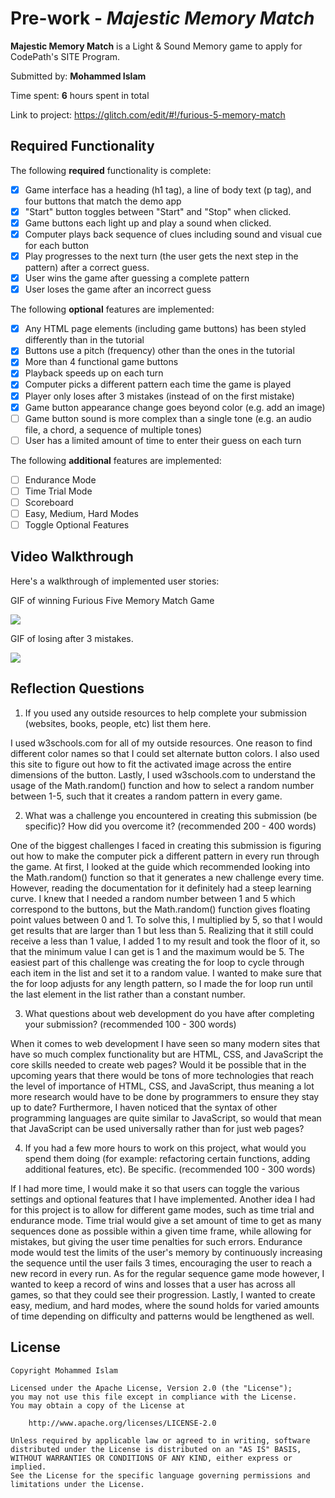 # Pre-work - *Majestic Memory Match*

**Majestic Memory Match** is a Light & Sound Memory game to apply for CodePath's SITE Program. 

Submitted by: **Mohammed Islam**

Time spent: **6** hours spent in total

Link to project: https://glitch.com/edit/#!/furious-5-memory-match

## Required Functionality

The following **required** functionality is complete:

* [x] Game interface has a heading (h1 tag), a line of body text (p tag), and four buttons that match the demo app
* [x] "Start" button toggles between "Start" and "Stop" when clicked. 
* [x] Game buttons each light up and play a sound when clicked. 
* [x] Computer plays back sequence of clues including sound and visual cue for each button
* [x] Play progresses to the next turn (the user gets the next step in the pattern) after a correct guess. 
* [x] User wins the game after guessing a complete pattern
* [x] User loses the game after an incorrect guess

The following **optional** features are implemented:

* [x] Any HTML page elements (including game buttons) has been styled differently than in the tutorial
* [x] Buttons use a pitch (frequency) other than the ones in the tutorial
* [x] More than 4 functional game buttons
* [x] Playback speeds up on each turn
* [x] Computer picks a different pattern each time the game is played
* [x] Player only loses after 3 mistakes (instead of on the first mistake)
* [x] Game button appearance change goes beyond color (e.g. add an image)
* [ ] Game button sound is more complex than a single tone (e.g. an audio file, a chord, a sequence of multiple tones)
* [ ] User has a limited amount of time to enter their guess on each turn

The following **additional** features are implemented:

- [ ] Endurance Mode
- [ ] Time Trial Mode
- [ ] Scoreboard
- [ ] Easy, Medium, Hard Modes
- [ ] Toggle Optional Features

## Video Walkthrough

Here's a walkthrough of implemented user stories:

GIF of winning Furious Five Memory Match Game

![](https://i.imgur.com/QzzP26P.gif)

GIF of losing after 3 mistakes.

![](https://i.imgur.com/9Thgwjl.gif)


## Reflection Questions
1. If you used any outside resources to help complete your submission (websites, books, people, etc) list them here. 

I used w3schools.com for all of my outside resources. One reason to find different color names  so that I could set alternate button colors. I also used this site to figure out how to fit the activated image across the entire dimensions of the button. Lastly, I used w3schools.com to understand the usage of the Math.random() function and how to select a random number between 1-5, such that it creates a random pattern in every game.

2. What was a challenge you encountered in creating this submission (be specific)? How did you overcome it? (recommended 200 - 400 words) 

One of the biggest challenges I faced in creating this submission is figuring out how to make the computer pick a different pattern in every run through the game. At first, I looked at the guide which recommended looking into the Math.random() function so that it generates a new challenge every time. However, reading the documentation for it definitely had a steep learning curve. I knew that I needed a random number between 1 and 5 which correspond to the buttons, but the Math.random() function gives floating point values between 0 and 1. To solve this, I multiplied by 5, so that I would get results that are larger than 1 but less than 5. Realizing that it still could receive a less than 1 value, I added 1 to my result and took the floor of it, so that the minimum value I can get is 1 and the maximum would be 5. The easiest part of this challenge was creating the for loop to cycle through each item in the list and set it to a random value. I wanted to make sure that the for loop adjusts for any length pattern, so I made the for loop run until the last element in the list rather than a constant number.

3. What questions about web development do you have after completing your submission? (recommended 100 - 300 words) 

When it comes to web development I have seen so many modern sites that have so much complex functionality but are HTML, CSS, and JavaScript the core skills needed to create web pages? Would it be possible that in the upcoming years that there would be tons of more technologies that reach the level of importance of HTML, CSS, and JavaScript, thus meaning a lot more research would have to be done by programmers to ensure they stay up to date? Furthermore, I haven noticed that the syntax of other programming languages are quite similar to JavaScript, so would that mean that JavaScript can be used universally rather than for just web pages?

4. If you had a few more hours to work on this project, what would you spend them doing (for example: refactoring certain functions, adding additional features, etc). Be specific. (recommended 100 - 300 words) 

If I had more time, I would make it so that users can toggle the various settings and optional features that I have implemented. Another idea I had for this project is to allow for different game modes, such as time trial and endurance mode. Time trial would give a set amount of time to get as many sequences done as possible within a given time frame, while allowing for mistakes, but giving the user time penalties for such errors. Endurance mode would test the limits of the user's memory by continuously increasing the sequence until the user fails 3 times, encouraging the user to reach a new record in every run. As for the regular sequence game mode however, I wanted to keep a record of wins and losses that a user has across all games, so that they could see their progression. Lastly, I wanted to create easy, medium, and hard modes, where the sound holds for varied amounts of time depending on difficulty and patterns would be lengthened as well.



## License

    Copyright Mohammed Islam

    Licensed under the Apache License, Version 2.0 (the "License");
    you may not use this file except in compliance with the License.
    You may obtain a copy of the License at

        http://www.apache.org/licenses/LICENSE-2.0

    Unless required by applicable law or agreed to in writing, software
    distributed under the License is distributed on an "AS IS" BASIS,
    WITHOUT WARRANTIES OR CONDITIONS OF ANY KIND, either express or implied.
    See the License for the specific language governing permissions and
    limitations under the License.
